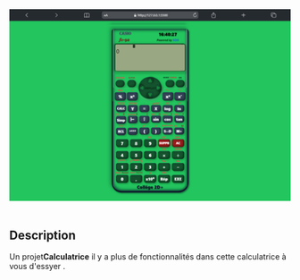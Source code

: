 <div align="center"><img src='./dist/calculatrice.png'></div>
<div>
<br>
<h2>Description</h2>
<p>Un projet<strong>Calculatrice</strong>
il y a plus de fonctionnalités dans cette calculatrice à vous d'essyer .</p>

</div>
